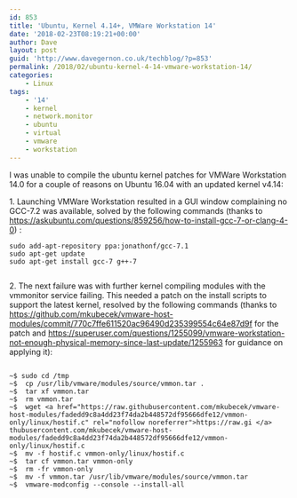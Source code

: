 ```yaml
---
id: 853
title: 'Ubuntu, Kernel 4.14+, VMWare Workstation 14'
date: '2018-02-23T08:19:21+00:00'
author: Dave
layout: post
guid: 'http://www.davegernon.co.uk/techblog/?p=853'
permalink: /2018/02/ubuntu-kernel-4-14-vmware-workstation-14/
categories:
    - Linux
tags:
    - '14'
    - kernel
    - network.monitor
    - ubuntu
    - virtual
    - vmware
    - workstation
---
```


I was unable to compile the ubuntu kernel patches for VMWare Workstation 14.0 for a couple of reasons on Ubuntu 16.04 with an updated kernel v4.14:

1\. Launching VMWare Workstation resulted in a GUI window complaining no GCC-7.2 was available, solved by the following commands (thanks to <https://askubuntu.com/questions/859256/how-to-install-gcc-7-or-clang-4-0>) :

```
sudo add-apt-repository ppa:jonathonf/gcc-7.1
sudo apt-get update
sudo apt-get install gcc-7 g++-7
 
```

2\. The next failure was with further kernel compiling modules with the vmmonitor service failing. This needed a patch on the install scripts to support the latest kernel, resolved by the following commands (thanks to <https://github.com/mkubecek/vmware-host-modules/commit/770c7ffe611520ac96490d235399554c64e87d9f> for the patch and <https://superuser.com/questions/1255099/vmware-workstation-not-enough-physical-memory-since-last-update/1255963> for guidance on applying it):

```

~$ sudo cd /tmp
~$  cp /usr/lib/vmware/modules/source/vmmon.tar .
~$  tar xf vmmon.tar
~$  rm vmmon.tar
~$  wget <a href="https://raw.githubusercontent.com/mkubecek/vmware-host-modules/fadedd9c8a4dd23f74da2b448572df95666dfe12/vmmon-only/linux/hostif.c" rel="nofollow noreferrer">https://raw.gi </a>
thubusercontent.com/mkubecek/vmware-host-modules/fadedd9c8a4dd23f74da2b448572df95666dfe12/vmmon-only/linux/hostif.c
~$  mv -f hostif.c vmmon-only/linux/hostif.c
~$  tar cf vmmon.tar vmmon-only
~$  rm -fr vmmon-only
~$  mv -f vmmon.tar /usr/lib/vmware/modules/source/vmmon.tar
~$  vmware-modconfig --console --install-all

```
